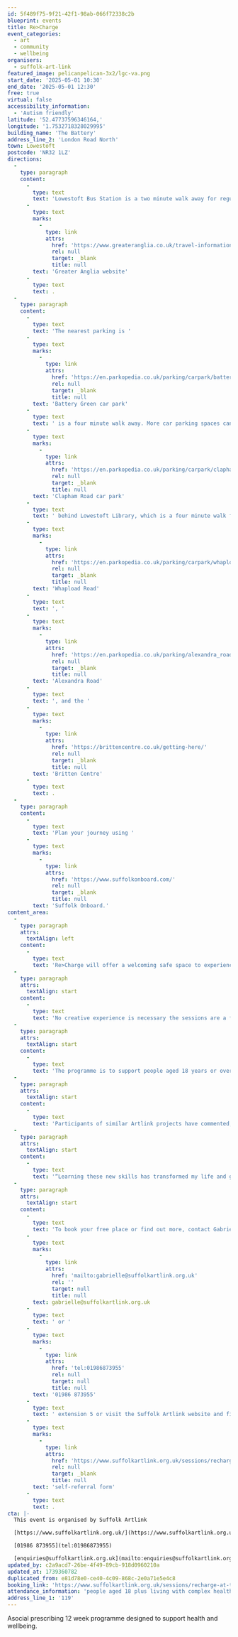 ```yaml
---
id: 5f489f75-9f21-42f1-98ab-066f72338c2b
blueprint: events
title: Re>Charge
event_categories:
  - art
  - community
  - wellbeing
organisers:
  - suffolk-art-link
featured_image: pelicanpelican-3x2/lgc-va.png
start_date: '2025-05-01 10:30'
end_date: '2025-05-01 12:30'
free: true
virtual: false
accessibility_information:
  - 'Autism friendly'
latitude: '52.47737596346164,'
longitude: '1.7532718328029995'
building_name: 'The Battery'
address_line_2: 'London Road North'
town: Lowestoft
postcode: 'NR32 1LZ'
directions:
  -
    type: paragraph
    content:
      -
        type: text
        text: 'Lowestoft Bus Station is a two minute walk away for regular services to and from Norwich, Great Yarmouth and Southwold. Lowestoft railway station is a six minute walk away, and you can find up to date train times on the '
      -
        type: text
        marks:
          -
            type: link
            attrs:
              href: 'https://www.greateranglia.co.uk/travel-information/station-information/lwt'
              rel: null
              target: _blank
              title: null
        text: 'Greater Anglia website'
      -
        type: text
        text: .
  -
    type: paragraph
    content:
      -
        type: text
        text: 'The nearest parking is '
      -
        type: text
        marks:
          -
            type: link
            attrs:
              href: 'https://en.parkopedia.co.uk/parking/carpark/battery_green/nr32/east_suffolk/?arriving=202404291000&leaving=202404291200'
              rel: null
              target: _blank
              title: null
        text: 'Battery Green car park'
      -
        type: text
        text: ' is a four minute walk away. More car parking spaces can also be found at '
      -
        type: text
        marks:
          -
            type: link
            attrs:
              href: 'https://en.parkopedia.co.uk/parking/carpark/clapham_road/nr32/east_suffolk/?arriving=202404291000&leaving=202404291200'
              rel: null
              target: _blank
              title: null
        text: 'Clapham Road car park'
      -
        type: text
        text: ' behind Lowestoft Library, which is a four minute walk from the Battery. Long Stay parking is available at '
      -
        type: text
        marks:
          -
            type: link
            attrs:
              href: 'https://en.parkopedia.co.uk/parking/carpark/whapload_road/nr32/east_suffolk/?arriving=202404291000&leaving=202404291200'
              rel: null
              target: _blank
              title: null
        text: 'Whapload Road'
      -
        type: text
        text: ', '
      -
        type: text
        marks:
          -
            type: link
            attrs:
              href: 'https://en.parkopedia.co.uk/parking/alexandra_road_lowestoft/?arriving=202404291000&leaving=202404291200'
              rel: null
              target: _blank
              title: null
        text: 'Alexandra Road'
      -
        type: text
        text: ', and the '
      -
        type: text
        marks:
          -
            type: link
            attrs:
              href: 'https://brittencentre.co.uk/getting-here/'
              rel: null
              target: _blank
              title: null
        text: 'Britten Centre'
      -
        type: text
        text: .
  -
    type: paragraph
    content:
      -
        type: text
        text: 'Plan your journey using '
      -
        type: text
        marks:
          -
            type: link
            attrs:
              href: 'https://www.suffolkonboard.com/'
              rel: null
              target: _blank
              title: null
        text: 'Suffolk Onboard.'
content_area:
  -
    type: paragraph
    attrs:
      textAlign: left
    content:
      -
        type: text
        text: 'Re>Charge will offer a welcoming safe space to experience creative and mindful activities together. Artists Eleanor Rodwell and Sarah Lewis will lead the relaxed sessions. There will be the opportunity to learn new skills in a variety of different art forms inspired by local heritage.'
  -
    type: paragraph
    attrs:
      textAlign: start
    content:
      -
        type: text
        text: 'No creative experience is necessary the sessions are a friendly way of experiencing new skills and to promote wellbeing.'
  -
    type: paragraph
    attrs:
      textAlign: start
    content:
      -
        type: text
        text: 'The programme is to support people aged 18 years or over living in Lowestoft and Waveney with long term health needs. Participation is through referral. Health and Wellbeing Coaches and Care Co-ordinators and health support workers are welcome to also attend. The Battery of Ideas is accessible.'
  -
    type: paragraph
    attrs:
      textAlign: start
    content:
      -
        type: text
        text: 'Participants of similar Artlink projects have commented, “I feel marvellous now. It’s unbelievable what a group like this can do.”'
  -
    type: paragraph
    attrs:
      textAlign: start
    content:
      -
        type: text
        text: '“Learning these new skills has transformed my life and given me so much inspiration.”'
  -
    type: paragraph
    attrs:
      textAlign: start
    content:
      -
        type: text
        text: 'To book your free place or find out more, contact Gabrielle on '
      -
        type: text
        marks:
          -
            type: link
            attrs:
              href: 'mailto:gabrielle@suffolkartlink.org.uk'
              rel: ''
              target: null
              title: null
        text: gabrielle@suffolkartlink.org.uk
      -
        type: text
        text: ' or '
      -
        type: text
        marks:
          -
            type: link
            attrs:
              href: 'tel:01986873955'
              rel: null
              target: null
              title: null
        text: '01986 873955'
      -
        type: text
        text: ' extension 5 or visit the Suffolk Artlink website and fill out the '
      -
        type: text
        marks:
          -
            type: link
            attrs:
              href: 'https://www.suffolkartlink.org.uk/sessions/recharge-at-the-battery-of-ideas/'
              rel: null
              target: _blank
              title: null
        text: 'self-referral form'
      -
        type: text
        text: .
cta: |-
  This event is organised by Suffolk Artlink

  [https://www.suffolkartlink.org.uk/](https://www.suffolkartlink.org.uk/) 

  [01986 873955](tel:01986873955)

  [enquiries@suffolkartlink.org.uk](mailto:enquiries@suffolkartlink.org.uk)
updated_by: c2a9acd7-26be-4f49-89cb-918d0960210a
updated_at: 1739360782
duplicated_from: e81d78e0-ce40-4c09-868c-2e0a71e5e4c8
booking_link: 'https://www.suffolkartlink.org.uk/sessions/recharge-at-the-battery-of-ideas/'
attendance_information: 'people aged 18 plus living with complex health needs'
address_line_1: '119'
---
```

Asocial prescribing 12 week programme designed to support health and wellbeing.